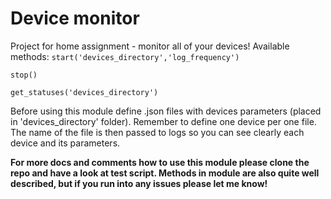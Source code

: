 # Device monitor
Project for home assignment - monitor all of your devices!
Available methods:
`start('devices_directory','log_frequency')`

`stop()`

`get_statuses('devices_directory')`

Before using this module define .json files with devices parameters (placed in 'devices_directory' folder).
Remember to define one device per one file.
The name of the file is then passed to logs so you can see clearly each device and its parameters.

**For more docs and comments how to use this module please clone the repo and have a look at test script. Methods in module are also quite well described, but if you run into any issues please let me know!**
